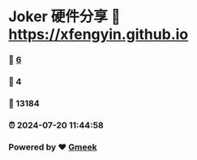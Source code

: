 # Joker 硬件分享 :link: https://xfengyin.github.io 
### :page_facing_up: [6](https://xfengyin.github.io/tag.html) 
### :speech_balloon: 4 
### :hibiscus: 13184 
### :alarm_clock: 2024-07-20 11:44:58 
### Powered by :heart: [Gmeek](https://github.com/Meekdai/Gmeek)
